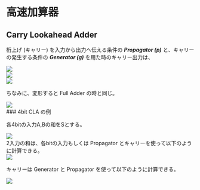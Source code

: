# 高速加算器

## Carry Lookahead Adder

桁上げ (キャリー) を入力から出力へ伝える条件の ***Propagator (p)*** と、キャリーの発生する条件の ***Generator (g)*** を用た時のキャリー出力は、

<div align="left"><img src="https://latex.codecogs.com/svg.latex?g = a\cdot b" /></div>
<div align="left"><img src="https://latex.codecogs.com/svg.latex?p = a\oplus b" /></div>
<div align="left"><img src="https://latex.codecogs.com/svg.latex?c_{out} = g + p\cdot c_{in}" /></div>


ちなみに、変形すると Full Adder の時と同じ。

<div align="left"><img src="https://latex.codecogs.com/svg.latex?\\
    = a\cdot b + (a\oplus b)\cdot c_{in} \\
    = a\cdot b + (\overline{a}\cdot b + a\cdot\overline{b})\cdot c_{in}\\
    = a\cdot b + \overline{a}\cdot b\cdot c_{in} + a\cdot\overline{b}\cdot c_{in} + a\cdot b\cdot c_{in}\\
    = a\cdot b + b\cdot c_{in} + a\cdot c_{in}
    "/></div>
### 4bit CLA の例

各4bitの入力A,Bの和をSとする。

<div align="left"><img src="https://latex.codecogs.com/svg.latex?S=A+B+c_{in}" /></div>
2入力の和は、各bitの入力もしくは Propagator とキャリーを使って以下のように計算できる。

<div align="left"><img src="https://latex.codecogs.com/svg.latex?\\
    s_0 = a_0\oplus b_0\oplus c_{in} = p_0\oplus c_{in} \\
   	s_1 = a_1\oplus b_1\oplus c_0 = p_1\oplus c_0 \\
    s_2 = a_2\oplus b_2\oplus c_1 = p_2\oplus c_1  \\
    s_3=a_3\oplus b_3\oplus c_2 = p_3\oplus c_2" /></div>

キャリーは Generator と Propagator を使って以下のように計算できる。

<div align="left"><img src="https://latex.codecogs.com/svg.latex?\\
    c_0 = g_0 + p_0\cdot c_{in} = g_0 + p_0\cdot c_{in} \\
    c_1 = g_1 + p_1\cdot c_0 = g_1 + p_1\cdot g_0 + p_1\cdot p_0 \cdot c_{in} \\
    c_2 = g_2 + p_2\cdot c_1 = g_2 + p_2\cdot g_1 + p_2\cdot p_1 \cdot g_0 + p_2\cdot p_1 \cdot p_0\cdot c_{in} \\
    c_3 = g_3 + p_3\cdot c_2 = g_3 + p_3\cdot g_2 + p_3\cdot p_2\cdot g_1 + p_3\cdot p_2\cdot p_1 \cdot g_0 + p_3\cdot p_2\cdot p_1 \cdot p_0\cdot c_{in}" /></div>

